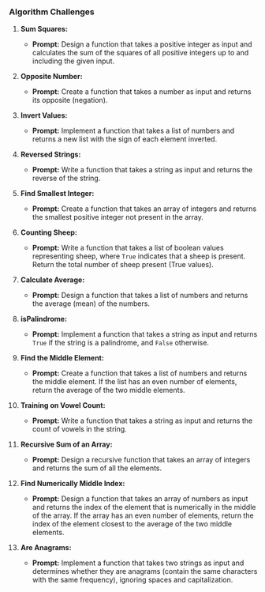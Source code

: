 ### Algorithm Challenges

1. **Sum Squares:**
   - **Prompt:** Design a function that takes a positive integer as input and calculates the sum of the squares of all positive integers up to and including the given input.

2. **Opposite Number:**
   - **Prompt:** Create a function that takes a number as input and returns its opposite (negation).

3. **Invert Values:**
   - **Prompt:** Implement a function that takes a list of numbers and returns a new list with the sign of each element inverted.

4. **Reversed Strings:**
   - **Prompt:** Write a function that takes a string as input and returns the reverse of the string.

5. **Find Smallest Integer:**
   - **Prompt:** Create a function that takes an array of integers and returns the smallest positive integer not present in the array.

6. **Counting Sheep:**
   - **Prompt:** Write a function that takes a list of boolean values representing sheep, where `True` indicates that a sheep is present. Return the total number of sheep present (True values).

7. **Calculate Average:**
   - **Prompt:** Design a function that takes a list of numbers and returns the average (mean) of the numbers.

8. **isPalindrome:**
   - **Prompt:** Implement a function that takes a string as input and returns `True` if the string is a palindrome, and `False` otherwise.

9. **Find the Middle Element:**
   - **Prompt:** Create a function that takes a list of numbers and returns the middle element. If the list has an even number of elements, return the average of the two middle elements.

10. **Training on Vowel Count:**
    - **Prompt:** Write a function that takes a string as input and returns the count of vowels in the string.

11. **Recursive Sum of an Array:**
    - **Prompt:** Design a recursive function that takes an array of integers and returns the sum of all the elements.

12. **Find Numerically Middle Index:**
    - **Prompt:** Design a function that takes an array of numbers as input and returns the index of the element that is numerically in the middle of the array. If the array has an even number of elements, return the index of the element closest to the average of the two middle elements.

13. **Are Anagrams:**
    - **Prompt:** Implement a function that takes two strings as input and determines whether they are anagrams (contain the same characters with the same frequency), ignoring spaces and capitalization.

